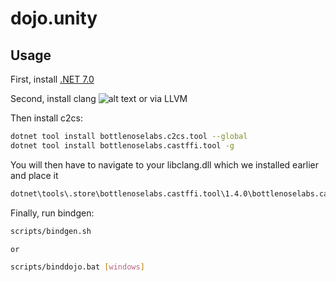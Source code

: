 # dojo.unity

## Usage

First, install [.NET 7.0](https://dotnet.microsoft.com/en-us/download/dotnet/7.0)

Second, install clang 
![alt text]("images/vs-clang-install.png" "vs-clang-install")
or via LLVM




Then install c2cs:

```sh
dotnet tool install bottlenoselabs.c2cs.tool --global
dotnet tool install bottlenoselabs.castffi.tool -g
```


You will then have to navigate to your libclang.dll which we installed earlier 
and place it 

```sh
dotnet\tools\.store\bottlenoselabs.castffi.tool\1.4.0\bottlenoselabs.castffi.tool\1.4.0\tools\net7.0\any\
```
Finally, run bindgen:

```sh
scripts/bindgen.sh

or 

scripts/binddojo.bat [windows]
```
